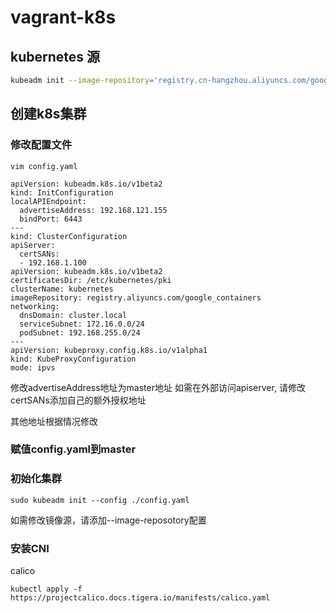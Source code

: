 # vagrant-k8s

## kubernetes 源

``` bash
kubeadm init --image-repository='registry.cn-hangzhou.aliyuncs.com/google_containers'
```

## 创建k8s集群

### 修改配置文件

```
vim config.yaml
```

```
apiVersion: kubeadm.k8s.io/v1beta2
kind: InitConfiguration
localAPIEndpoint:
  advertiseAddress: 192.168.121.155
  bindPort: 6443
---
kind: ClusterConfiguration
apiServer:
  certSANs:
  - 192.168.1.100
apiVersion: kubeadm.k8s.io/v1beta2
certificatesDir: /etc/kubernetes/pki
clusterName: kubernetes
imageRepository: registry.aliyuncs.com/google_containers
networking:
  dnsDomain: cluster.local
  serviceSubnet: 172.16.0.0/24
  podSubnet: 192.168.255.0/24
---
apiVersion: kubeproxy.config.k8s.io/v1alpha1
kind: KubeProxyConfiguration
mode: ipvs

```
修改advertiseAddress地址为master地址
如需在外部访问apiserver, 请修改certSANs添加自己的额外授权地址

其他地址根据情况修改

### 赋值config.yaml到master


### 初始化集群

```
sudo kubeadm init --config ./config.yaml
```
如需修改镜像源，请添加--image-reposotory配置

### 安装CNI

calico
```
kubectl apply -f https://projectcalico.docs.tigera.io/manifests/calico.yaml
```
